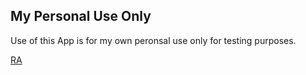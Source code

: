 ## My Personal Use Only

Use of this App is for my own peronsal use only for testing purposes.

[RA](https://www.microsoft.com/store/r/9MZM7KVGMSM0)
